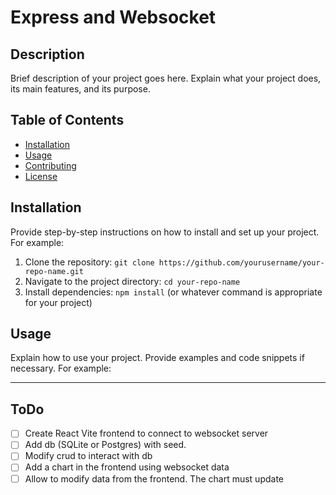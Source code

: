 # Express and Websocket

## Description

Brief description of your project goes here. Explain what your project does, its main features, and its purpose.

## Table of Contents

- [Installation](#installation)
- [Usage](#usage)
- [Contributing](#contributing)
- [License](#license)

## Installation

Provide step-by-step instructions on how to install and set up your project. For example:

1. Clone the repository: `git clone https://github.com/yourusername/your-repo-name.git`
2. Navigate to the project directory: `cd your-repo-name`
3. Install dependencies: `npm install` (or whatever command is appropriate for your project)

## Usage

Explain how to use your project. Provide examples and code snippets if necessary. For example:

---

## ToDo

- [ ] Create React Vite frontend to connect to websocket server
- [ ] Add db (SQLite or Postgres) with seed.
- [ ] Modify crud to interact with db
- [ ] Add a chart in the frontend using websocket data
- [ ] Allow to modify data from the frontend. The chart must update
